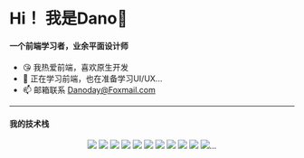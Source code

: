 # Hi！ 我是Dano🦊
#### 一个前端学习者，业余平面设计师

- 😘 我热爱前端，喜欢原生开发
- 🌱 正在学习前端，也在准备学习UI/UX...
- 📫 邮箱联系 Danoday@Foxmail.com

---
#### 我的技术栈
<div align="center">

![](https://img.shields.io/badge/Sass-953357) ![](https://img.shields.io/badge/Echarts-A42240) ![](https://img.shields.io/badge/HTML5-E65100) ![](https://img.shields.io/badge/Vite-FFAB00) ![](https://img.shields.io/badge/JSes6-FFCA28) ![](https://img.shields.io/badge/Pinia-fFD551) ![](https://img.shields.io/badge/GSAP-72F76F) ![](https://img.shields.io/badge/Vue3-41B883) ![](https://img.shields.io/badge/TailwindCSS-3DBFF8) ![](https://img.shields.io/badge/ElementUI-44A3FF) ![](https://img.shields.io/badge/CSS3-7E57C2)<span>...</span>
</div>